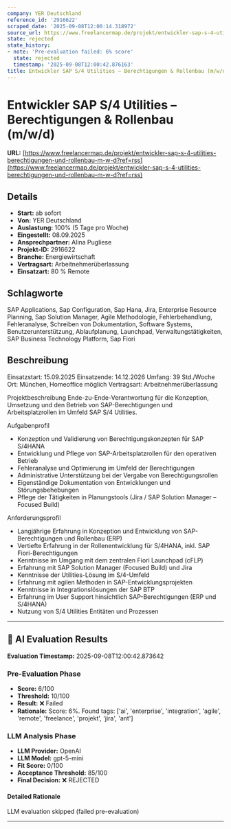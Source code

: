 ```yaml
---
company: YER Deutschland
reference_id: '2916622'
scraped_date: '2025-09-08T12:00:14.318972'
source_url: https://www.freelancermap.de/projekt/entwickler-sap-s-4-utilities-berechtigungen-und-rollenbau-m-w-d?ref=rss
state: rejected
state_history:
- note: 'Pre-evaluation failed: 6% score'
  state: rejected
  timestamp: '2025-09-08T12:00:42.876163'
title: Entwickler SAP S/4 Utilities – Berechtigungen & Rollenbau (m/w/d)
---
```



# Entwickler SAP S/4 Utilities – Berechtigungen & Rollenbau (m/w/d)
**URL:** [https://www.freelancermap.de/projekt/entwickler-sap-s-4-utilities-berechtigungen-und-rollenbau-m-w-d?ref=rss](https://www.freelancermap.de/projekt/entwickler-sap-s-4-utilities-berechtigungen-und-rollenbau-m-w-d?ref=rss)
## Details
- **Start:** ab sofort
- **Von:** YER Deutschland
- **Auslastung:** 100% (5 Tage pro Woche)
- **Eingestellt:** 08.09.2025
- **Ansprechpartner:** Alina Pugliese
- **Projekt-ID:** 2916622
- **Branche:** Energiewirtschaft
- **Vertragsart:** Arbeitnehmerüberlassung
- **Einsatzart:** 80
                                                % Remote

## Schlagworte
SAP Applications, Sap Configuration, Sap Hana, Jira, Enterprise Resource Planning, Sap Solution Manager, Agile Methodologie, Fehlerbehandlung, Fehleranalyse, Schreiben von Dokumentation, Software Systems, Benutzerunterstützung, Ablaufplanung, Launchpad, Verwaltungstätigkeiten, SAP Business Technology Platform, Sap Fiori

## Beschreibung
Einsatzstart: 15.09.2025
Einsatzende: 14.12.2026
Umfang: 39 Std./Woche
Ort: München, Homeoffice möglich
Vertragsart: Arbeitnehmerüberlassung

Projektbeschreibung
Ende-zu-Ende-Verantwortung für die Konzeption, Umsetzung und den Betrieb von SAP-Berechtigungen und Arbeitsplatzrollen im Umfeld SAP S/4 Utilities.

Aufgabenprofil
- Konzeption und Validierung von Berechtigungskonzepten für SAP S/4HANA
- Entwicklung und Pflege von SAP-Arbeitsplatzrollen für den operativen Betrieb
- Fehleranalyse und Optimierung im Umfeld der Berechtigungen
- Administrative Unterstützung bei der Vergabe von Berechtigungsrollen
- Eigenständige Dokumentation von Entwicklungen und Störungsbehebungen
- Pflege der Tätigkeiten in Planungstools (Jira / SAP Solution Manager – Focused Build)

Anforderungsprofil
- Langjährige Erfahrung in Konzeption und Entwicklung von SAP-Berechtigungen und Rollenbau (ERP)
- Vertiefte Erfahrung in der Rollenentwicklung für S/4HANA, inkl. SAP Fiori-Berechtigungen
- Kenntnisse im Umgang mit dem zentralen Fiori Launchpad (cFLP)
- Erfahrung mit SAP Solution Manager (Focused Build) und Jira
- Kenntnisse der Utilities-Lösung im S/4-Umfeld
- Erfahrung mit agilen Methoden in SAP-Entwicklungsprojekten
- Kenntnisse in Integrationslösungen der SAP BTP
- Erfahrung im User Support hinsichtlich SAP-Berechtigungen (ERP und S/4HANA)
- Nutzung von S/4 Utilities Entitäten und Prozessen

---

## 🤖 AI Evaluation Results

**Evaluation Timestamp:** 2025-09-08T12:00:42.873642

### Pre-Evaluation Phase
- **Score:** 6/100
- **Threshold:** 10/100
- **Result:** ❌ Failed
- **Rationale:** Score: 6%. Found tags: ['ai', 'enterprise', 'integration', 'agile', 'remote', 'freelance', 'projekt', 'jira', 'ant']

### LLM Analysis Phase
- **LLM Provider:** OpenAI
- **LLM Model:** gpt-5-mini
- **Fit Score:** 0/100
- **Acceptance Threshold:** 85/100
- **Final Decision:** ❌ REJECTED

#### Detailed Rationale
LLM evaluation skipped (failed pre-evaluation)

---
